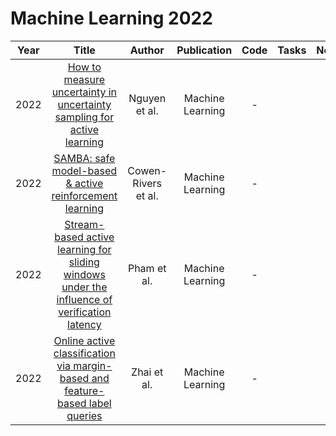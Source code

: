 # Machine Learning 2022

| Year |                                                       Title                                                       |   Author    | Publication | Code | Tasks | Notes | Datasets| Notions |
|:----:|:-----------------------------------------------------------------------------------------------------------------:|:-----------:|:-----------:|:----:|:----:|:-----:|:-----:|:-----:|
| 2022 |            [How to measure uncertainty in uncertainty sampling for active learning](https://link.springer.com/content/pdf/10.1007/s10994-021-06003-9.pdf)            |    Nguyen et al.    | Machine Learning |  -   |      |       |
| 2022 |                       [SAMBA: safe model-based & active reinforcement learning](https://link.springer.com/article/10.1007/s10994-021-06103-6)                        | Cowen-Rivers et al. | Machine Learning |  -   |      |       |
| 2022 | [Stream-based active learning for sliding windows under the influence of verification latency](https://link.springer.com/content/pdf/10.1007/s10994-021-06099-z.pdf) |     Pham et al.     | Machine Learning |  -   |      |       |
| 2022 |            [Online active classification via margin-based and feature-based label queries](https://link.springer.com/article/10.1007/s10994-022-06133-8)             |     Zhai et al.     | Machine Learning |  -   |      |       |

